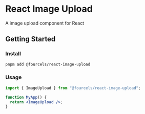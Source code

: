 # React Image Upload

A image upload component for React

## Getting Started

### Install

```bash
pnpm add @fourcels/react-image-upload
```

### Usage

```jsx
import { ImageUpload } from "@fourcels/react-image-upload";

function MyApp() {
  return <ImageUpload />;
}
```
